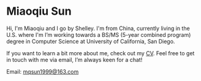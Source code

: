 # Miaoqiu Sun

Hi, I'm Miaoqiu and I go by Shelley. I'm from China, currently living in the U.S. where I'm  I’m working towards a BS/MS (5-year combined program) degree in Computer Science at University of California, San Diego.

If you want to learn a bit more about me, check out my [CV](cv-miaoqiu_removed.pdf). Feel free to get in touch with me via email, I’m always keen for a chat!

Email: mqsun1999@163.com
